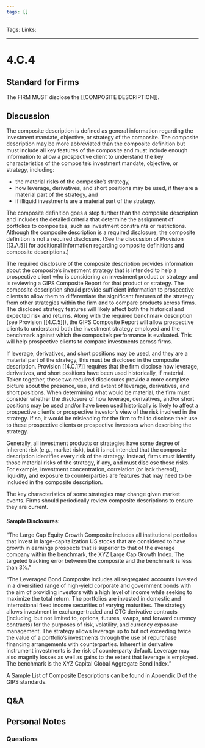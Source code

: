 ```yaml
---
tags: []
---
```

Tags:
Links: 
___
# 4.C.4
## Standard for Firms
The FIRM MUST disclose the [[COMPOSITE DESCRIPTION]].
## Discussion
The composite description is defined as general information regarding the investment mandate, objective, or strategy of the composite. The composite description may be more abbreviated than the composite definition but must include all key features of the composite and must include enough information to allow a prospective client to understand the key characteristics of the composite’s investment mandate, objective, or strategy, including:
- the material risks of the composite’s strategy,
- how leverage, derivatives, and short positions may be used, if they are a material part of the strategy, and
- if illiquid investments are a material part of the strategy.

The composite definition goes a step further than the composite description and includes the detailed criteria that determine the assignment of portfolios to composites, such as investment constraints or restrictions. Although the composite description is a required disclosure, the composite definition is not a required disclosure. (See the discussion of Provision [[3.A.5]] for additional information regarding composite definitions and composite descriptions.)

The required disclosure of the composite description provides information about the composite’s investment strategy that is intended to help a prospective client who is considering an investment product or strategy and is reviewing a GIPS Composite Report for that product or strategy. The composite description should provide sufficient information to prospective clients to allow them to differentiate the significant features of the strategy from other strategies within the firm and to compare products across firms. The disclosed strategy features will likely affect both the historical and expected risk and returns. Along with the required benchmark description (see Provision [[4.C.5]]), the GIPS Composite Report will allow prospective clients to understand both the investment strategy employed and the benchmark against which the composite’s performance is evaluated. This will help prospective clients to compare investments across firms.

If leverage, derivatives, and short positions may be used, and they are a material part of the strategy, this must be disclosed in the composite description. Provision [[4.C.17]] requires that the firm disclose how leverage, derivatives, and short positions have been used historically, if material. Taken together, these two required disclosures provide a more complete picture about the presence, use, and extent of leverage, derivatives, and short positions. When determining what would be material, the firm must consider whether the disclosure of how leverage, derivatives, and/or short positions may be used and/or have been used historically is likely to affect a prospective client’s or prospective investor’s view of the risk involved in the strategy. If so, it would be misleading for the firm to fail to disclose their use to these prospective clients or prospective investors when describing the strategy.

Generally, all investment products or strategies have some degree of inherent risk (e.g., market risk), but it is not intended that the composite description identifies every risk of the strategy. Instead, firms must identify those material risks of the strategy, if any, and must disclose those risks. For example, investment concentration, correlation (or lack thereof), liquidity, and exposure to counterparties are features that may need to be included in the composite description.

The key characteristics of some strategies may change given market events. Firms should periodically review composite descriptions to ensure they are current.
#### Sample Disclosures:
“The Large Cap Equity Growth Composite includes all institutional portfolios that invest in large-capitalization US stocks that are considered to have growth in earnings prospects that is superior to that of the average company within the benchmark, the XYZ Large Cap Growth Index. The targeted tracking error between the composite and the benchmark is less than 3%.”

“The Leveraged Bond Composite includes all segregated accounts invested in a diversified range of high-yield corporate and government bonds with the aim of providing investors with a high level of income while seeking to maximize the total return. The portfolios are invested in domestic and international fixed income securities of varying maturities. The strategy allows investment in exchange-traded and OTC derivative contracts (including, but not limited to, options, futures, swaps, and forward currency contracts) for the purposes of risk, volatility, and currency exposure management. The strategy allows leverage up to but not exceeding twice the value of a portfolio’s investments through the use of repurchase financing arrangements with counterparties. Inherent in derivative instrument investments is the risk of counterparty default. Leverage may also magnify losses as well as gains to the extent that leverage is employed. The benchmark is the XYZ Capital Global Aggregate Bond Index.”

A Sample List of Composite Descriptions can be found in Appendix D of the GIPS standards.
## Q&A

## Personal Notes

### Questions